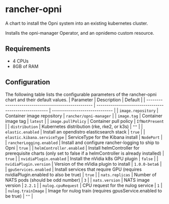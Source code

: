 # rancher-opni
A chart to install the Opni system into an existing kubernetes cluster.

Installs the opni-manager Operator, and an opnidemo custom resource.

## Requirements
 - 4 CPUs
 - 8GB of RAM

## Configuration

The following table lists the configurable parameters of the rancher-opni chart and their default values.
|                      Parameter                      |                        Description                     |             Default            |
| --------------------------------------------------- | ------------------------------------------------------ | ------------------------------ |
| `image.repository`                                  | Container image repository                             | `rancher/opni-manager`         |
| `image.tag`                                         | Container image tag                                    | `latest`                       |
| `image.pullPolicy`                                  | Container pull policy                                  | `IfNotPresent`                 |
| `distribution`                                      | Kubernetes distribution (rke, rke2, or k3s)            | `""`                           |
| `elastic.enabled`                                   | Install an opendistro elasticsearch stack              | `true`                         |
| `elastic.kibana.serviceType`                        | ServiceType for the Kibana install                     | `NodePort`                     |
| `rancherLogging.enabled`                            | Install and configure rancher-logging to ship to Opni  | `true`                         |
| `helmController.enabled`                            | Install helmController for prerequisite charts  (only set to false if a helmController is already installed)       | `true`        |
| `nvidiaPlugin.enabled`                              | Install the nVidia k8s GPU plugin                      | `false`                        |
| `nvidiaPlugin.version`                              | Version of the nVidia plugin to install                | `1.0.0-beta6`                  |
| `gpuServices.enabled`                               | Install services that require GPU (requires nvidiaPlugin.enabled to also be true) | `true` |
| `nats.replicas`                                     | Number of NATS pods (should be odd number)             | `3`                            |
| `nats.version`                                      | NATS image version                                     | `2.2.1`                        |
| `nulog.cpuRequest`                                  | CPU request for the nulog service                      | `1`                            |
| `nulog.trainImage`                                  | Image for nulog train (requires gpusService.enabled to be true) | `""`                  |